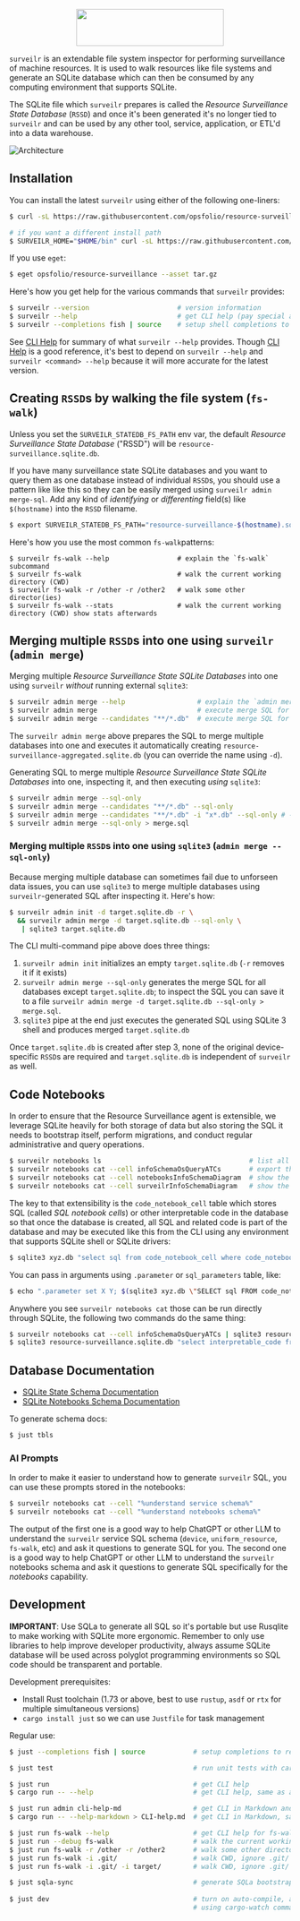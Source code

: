 <p align="center">
  <img src="support/surveilr-logo-with-text-264x66px.png" width="264" height="66"/>
</p>

`surveilr` is an extendable file system inspector for performing surveillance of
machine resources. It is used to walk resources like file systems and generate
an SQLite database which can then be consumed by any computing environment that
supports SQLite.

The SQLite file which `surveilr` prepares is called the _Resource Surveillance
State Database_ (`RSSD`) and once it's been generated it's no longer tied to
`surveilr` and can be used by any other tool, service, application, or ETL'd
into a data warehouse.

![Architecture](support/docs/architecture.drawio.svg)

## Installation

You can install the latest `surveilr` using either of the following one-liners:

```bash
$ curl -sL https://raw.githubusercontent.com/opsfolio/resource-surveillance/main/install.sh | sh

# if you want a different install path
$ SURVEILR_HOME="$HOME/bin" curl -sL https://raw.githubusercontent.com/opsfolio/resource-surveillance/main/install.sh | sh
```

If you use `eget`:

```bash
$ eget opsfolio/resource-surveillance --asset tar.gz
```

Here's how you get help for the various commands that `surveilr` provides:

```bash
$ surveilr --version                      # version information
$ surveilr --help                         # get CLI help (pay special attention to ENV var names)
$ surveilr --completions fish | source    # setup shell completions to reduce typing
```

See [CLI Help](support/docs/CLI-help.md) for summary of what `surveilr --help`
provides. Though [CLI Help](support/docs/CLI-help.md) is a good reference, it's
best to depend on `surveilr --help` and `surveilr <command> --help` because it
will more accurate for the latest version.

## Creating `RSSD`s by walking the file system (`fs-walk`)

Unless you set the `SURVEILR_STATEDB_FS_PATH` env var, the default _Resource
Surveillance State Database_ ("RSSD") will be `resource-surveillance.sqlite.db`.

If you have many surveillance state SQLite databases and you want to query them
as one database instead of individual `RSSD`s, you should use a pattern like
like this so they can be easily merged using `surveilr admin merge-sql`. Add any
kind of _identifying_ or _differenting_ field(s) like `$(hostname)` into the
`RSSD` filename.

```bash
$ export SURVEILR_STATEDB_FS_PATH="resource-surveillance-$(hostname).sqlite.db"
```

Here's how you use the most common `fs-walk`patterns:

```base
$ surveilr fs-walk --help                 # explain the `fs-walk` subcommand
$ surveilr fs-walk                        # walk the current working directory (CWD)
$ surveilr fs-walk -r /other -r /other2   # walk some other director(ies)
$ surveilr fs-walk --stats                # walk the current working directory (CWD) show stats afterwards
```

## Merging multiple `RSSD`s into one using `surveilr` (`admin merge`)

Merging multiple _Resource Surveillance State SQLite Databases_ into one using
`surveilr` _without_ running external `sqlite3`:

```bash
$ surveilr admin merge --help                  # explain the `admin merge` subcommand
$ surveilr admin merge                         # execute merge SQL for all files in the current path
$ surveilr admin merge --candidates "**/*.db"  # execute merge SQL for specific globs in the current path
```

The `surveilr admin merge` above prepares the SQL to merge multiple databases
into one and executes it automatically creating
`resource-surveillance-aggregated.sqlite.db` (you can override the name using
`-d`).

Generating SQL to merge multiple _Resource Surveillance State SQLite Databases_
into one, inspecting it, and then executing _using_ `sqlite3`:

```bash
$ surveilr admin merge --sql-only
$ surveilr admin merge --candidates "**/*.db" --sql-only
$ surveilr admin merge --candidates "**/*.db" -i "x*.db" --sql-only # -i ignores certain candidates
$ surveilr admin merge --sql-only > merge.sql
```

### Merging multiple `RSSD`s into one using `sqlite3` (`admin merge --sql-only`)

Because merging multiple database can sometimes fail due to unforseen data
issues, you can use `sqlite3` to merge multiple databases using
`surveilr`-generated SQL after inspecting it. Here's how:

```bash
$ surveilr admin init -d target.sqlite.db -r \
  && surveilr admin merge -d target.sqlite.db --sql-only \
   | sqlite3 target.sqlite.db
```

The CLI multi-command pipe above does three things:

1. `surveilr admin init` initializes an empty `target.sqlite.db` (`-r` removes
   it if it exists)
2. `surveilr admin merge --sql-only` generates the merge SQL for all databases
   except `target.sqlite.db`; to inspect the SQL you can save it to a file
   `surveilr admin merge -d target.sqlite.db --sql-only > merge.sql`.
3. `sqlite3` pipe at the end just executes the generated SQL using SQLite 3
   shell and produces merged `target.sqlite.db`

Once `target.sqlite.db` is created after step 3, none of the original
device-specific `RSSD`s are required and `target.sqlite.db` is independent of
`surveilr` as well.

## Code Notebooks

In order to ensure that the Resource Surveillance agent is extensible, we
leverage SQLite heavily for both storage of data but also storing the SQL it
needs to bootstrap itself, perform migrations, and conduct regular
administrative and query operations.

```bash
$ surveilr notebooks ls                                     # list all notebooks and cells available, with migrations status
$ surveilr notebooks cat --cell infoSchemaOsQueryATCs       # export the information schema as osQuery ATC
$ surveilr notebooks cat --cell notebooksInfoSchemaDiagram  # show the notebooks admin PlanUML ERD stored in the database
$ surveilr notebooks cat --cell surveilrInfoSchemaDiagram   # show the surveilr PlanUML ERD stored in the database
```

The key to that extensibility is the `code_notebook_cell` table which stores SQL
(called _SQL notebook cells_) or other interpretable code in the database so
that once the database is created, all SQL and related code is part of the
database and may be executed like this from the CLI using any environment that
supports SQLite shell or SQLite drivers:

```bash
$ sqlite3 xyz.db "select sql from code_notebook_cell where code_notebook_cell_id = 'infoSchemaMarkdown'" | sqlite3 xyz.db
```

You can pass in arguments using `.parameter` or `sql_parameters` table, like:

```bash
$ echo ".parameter set X Y; $(sqlite3 xyz.db \"SELECT sql FROM code_notebook_cell where code_notebook_cell_id = 'init'\")" | sqlite3 xyz.db
```

Anywhere you see `surveilr notebooks cat` those can be run directly through
SQLite, the following two commands do the same thing:

```bash
$ surveilr notebooks cat --cell infoSchemaOsQueryATCs | sqlite3 resource-surveillance.sqlite.db
$ sqlite3 resource-surveillance.sqlite.db "select interpretable_code from stored_notebook_cell where cell_name = 'infoSchemaOsQueryATCs'" | sqlite3 device-content.sqlite.db
```

## Database Documentation

- [SQLite State Schema Documentation](support/docs/surveilr-state-schema/README.md)
- [SQLite Notebooks Schema Documentation](support/docs/surveilr-code-notebooks-schema/README.md)

To generate schema docs:

```bash
$ just tbls
```

### AI Prompts

In order to make it easier to understand how to generate `surveilr` SQL, you can
use these prompts stored in the notebooks:

```bash
$ surveilr notebooks cat --cell "%understand service schema%"
$ surveilr notebooks cat --cell "%understand notebooks schema%"
```

The output of the first one is a good way to help ChatGPT or other LLM to
understand the `surveilr` service SQL schema (`device`, `uniform_resource`,
`fs-walk`, etc) and ask it questions to generate SQL for you. The second one is
a good way to help ChatGPT or other LLM to understand the `surveilr` notebooks
schema and ask it questions to generate SQL specifically for the _notebooks_
capability.

## Development

**IMPORTANT**: Use SQLa to generate all SQL so it's portable but use Rusqlite to
make working with SQLite more ergonomic. Remember to only use libraries to help
improve developer productivity, always assume SQLite database will be used
across polyglot programming environments so SQL code should be transparent and
portable.

Development prerequisites:

- Install Rust toolchain (1.73 or above, best to use `rustup`, `asdf` or `rtx`
  for multiple simultaneous versions)
- `cargo install just` so we can use `Justfile` for task management

Regular use:

```bash
$ just --completions fish | source            # setup completions to reduce typing

$ just test                                   # run unit tests with cargo nextest

$ just run                                    # get CLI help
$ cargo run -- --help                         # get CLI help, same as above

$ just run admin cli-help-md                  # get CLI in Markdown and update this README.md manually
$ cargo run -- --help-markdown > CLI-help.md  # get CLI in Markdown, same as above

$ just run fs-walk --help                     # get CLI help for fs-walk subcommand
$ just run --debug fs-walk                    # walk the current working directory (CWD) with debug messages
$ just run fs-walk -r /other -r /other2       # walk some other director(ies)
$ just run fs-walk -i .git/                   # walk CWD, ignore .git/ paths
$ just run fs-walk -i .git/ -i target/        # walk CWD, ignore .git/ and target/ paths

$ just sqla-sync                              # generate SQLa bootstrap and other SQL
                                             
$ just dev                                    # turn on auto-compile, auto-run during development
                                              # using cargo-watch command
```
